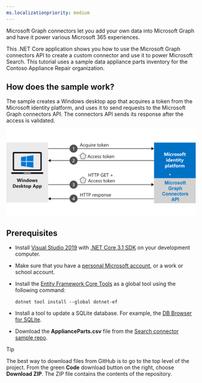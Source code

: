 ```yaml
---
ms.localizationpriority: medium
---
```


<!-- markdownlint-disable MD002 MD025 MD041 -->
<!--- # Introduction --->

Microsoft Graph connectors let you add your own data into Microsoft Graph and have it power various Microsoft 365 experiences.

This .NET Core application shows you how to use the Microsoft Graph connectors API to create a custom connector and use it to power Microsoft Search. This tutorial uses a sample data appliance parts inventory for the Contoso Appliance Repair organization.

## How does the sample work?

The sample creates a Windows desktop app that acquires a token from the Microsoft identity platform, and uses it to send requests to the Microsoft Graph connectors API. The connectors API sends its response after the access is validated.

![Diagram showing the Windows app acquiring a token and using it to access the Microsoft Graph connectors API](../images/connectors-images/build1.png)

## Prerequisites

* Install [Visual Studio 2019](https://visualstudio.microsoft.com/) with [.NET Core 3.1 SDK](https://www.microsoft.com/net/download/core) on your development computer.
* Make sure that you have a [personal Microsoft account](https://signup.live.com/), or a work or school account.
* Install the [Entity Framework Core Tools](/ef/core/miscellaneous/cli/dotnet) as a global tool using the following command:

    ```dotnetcli
    dotnet tool install --global dotnet-ef
    ```

* Install a tool to update a SQLite database. For example, the [DB Browser for SQLite](https://sqlitebrowser.org/).
* Download the **ApplianceParts.csv** file from the [Search connector sample repo](https://github.com/microsoftgraph/msgraph-search-connector-sample/blob/master/PartsInventoryConnector/ApplianceParts.csv).

> [!TIP]
> The best way to download files from GitHub is to go to the top level of the project. From the green **Code** download button on the right, choose **Download ZIP**. The ZIP file contains the contents of the repository.
